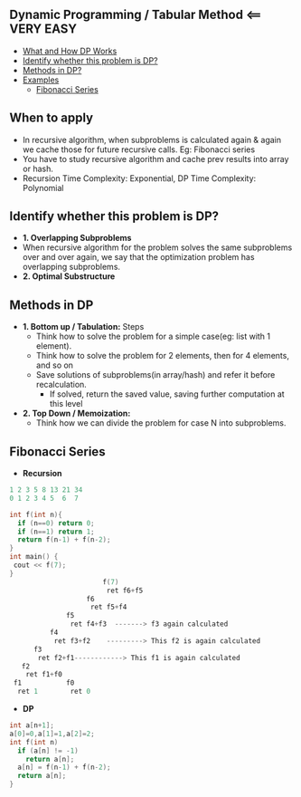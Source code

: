## Dynamic Programming / Tabular Method  <== VERY EASY

- [What and How DP Works](#when)
- [Identify whether this problem is DP?](#identify)
- [Methods in DP?](#methods)
- [Examples](#examples)
  - [Fibonacci Series](#fibonacci)

<a name="when"></a>
## When to apply
- In recursive algorithm, when subproblems is calculated again & again we cache those for future recursive calls. Eg: Fibonacci series
- You have to study recursive algorithm and cache prev results into array or hash.
- Recursion Time Complexity: Exponential, DP Time Complexity: Polynomial

<a name="identify"></a>
## Identify whether this problem is DP?
 - **1. Overlapping Subproblems**
  - When recursive algorithm for the problem solves the same subproblems over and over again, we say that the optimization problem has overlapping subproblems.
- **2. Optimal Substructure**

<a name="methods"></a>
## Methods in DP
- __1. Bottom up / Tabulation:__ Steps
  - Think how to solve the problem for a simple case(eg: list with 1 element). 
  - Think how to solve the problem for 2 elements, then for 4 elements, and so on
  - Save solutions of subproblems(in array/hash) and refer it before recalculation.
    - If solved, return the saved value, saving further computation at this level
- __2. Top Down / Memoization:__
  - Think how we can divide the problem for case N into subproblems. 

<a name="fibonacci"></a>
## Fibonacci Series
- **Recursion**
```c
1 2 3 5 8 13 21 34
0 1 2 3 4 5  6  7

int f(int n){
  if (n==0) return 0;
  if (n==1) return 1;
  return f(n-1) + f(n-2);
}
int main() {
 cout << f(7);
}
                       f(7)
                        ret f6+f5
                   f6
                    ret f5+f4
              f5
               ret f4+f3  -------> f3 again calculated
          f4
           ret f3+f2    ---------> This f2 is again calculated
      f3
       ret f2+f1------------> This f1 is again calculated
   f2
    ret f1+f0
 f1           f0
  ret 1        ret 0
```
- **DP**
```c
int a[n+1];
a[0]=0,a[1]=1,a[2]=2;
int f(int n)
  if (a[n] != -1)
    return a[n];
  a[n] = f(n-1) + f(n-2);
  return a[n];
}  
```
